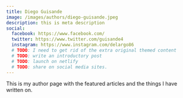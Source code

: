 ```yaml
---
title: Diego Guisande
image: /images/authors/diego-guisande.jpeg
description: this is meta description
social:
  facebook: https://www.facebook.com/
  twitter: https://www.twitter.com/guisande4
  instagram: https://www.instagram.com/delargo86
  # TODO: I need to get rid of the extra original themed content
  # TODO: write an introductory post
  # TODO: launch on netlify
  # TODO: share on social media sites.
---
```


This is my author page with the featured articles and the things I have written on.
